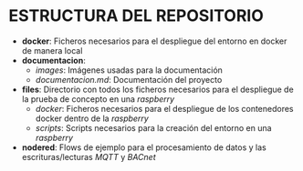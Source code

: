 # ESTRUCTURA DEL REPOSITORIO

- **docker**: Ficheros necesarios para el despliegue del entorno en docker de manera local
- **documentacion**:
  - *images*: Imágenes usadas para la documentación
  - *documentacion.md*: Documentación del proyecto
- **files**: Directorio con todos los ficheros necesarios para el despliegue de la prueba de concepto en una *raspberry*
  - *docker*: Ficheros necesarios para el despliegue de los contenedores docker dentro de la *raspberry*
  - *scripts*: Scripts necesarios para la creación del entorno en una *raspberry*
- **nodered**: Flows de ejemplo para el procesamiento de datos y las escrituras/lecturas *MQTT* y *BACnet*

